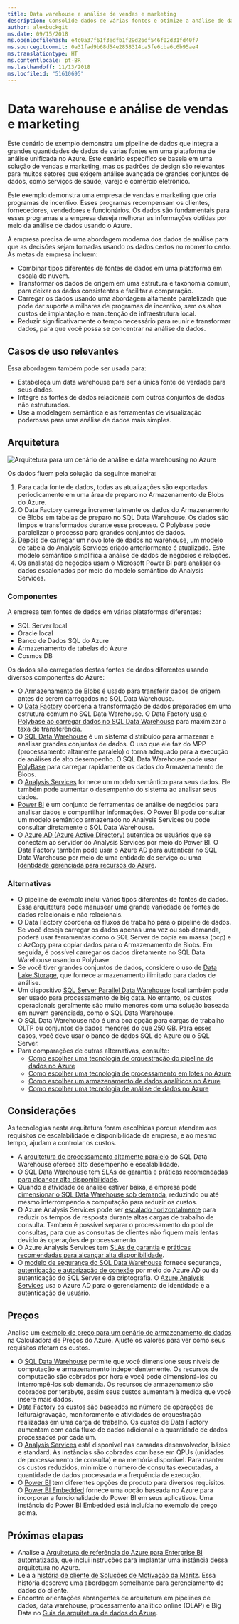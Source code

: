 ```yaml
---
title: Data warehouse e análise de vendas e marketing
description: Consolide dados de várias fontes e otimize a análise de dados.
author: alexbuckgit
ms.date: 09/15/2018
ms.openlocfilehash: e4c0a37f61f3edfb1f29d26df546f02d31fd40f7
ms.sourcegitcommit: 0a31fad9b68d54e2858314ca5fe6cba6c6b95ae4
ms.translationtype: HT
ms.contentlocale: pt-BR
ms.lasthandoff: 11/13/2018
ms.locfileid: "51610695"
---
```

# <a name="data-warehousing-and-analytics-for-sales-and-marketing"></a>Data warehouse e análise de vendas e marketing

Este cenário de exemplo demonstra um pipeline de dados que integra a grandes quantidades de dados de várias fontes em uma plataforma de análise unificada no Azure. Este cenário específico se baseia em uma solução de vendas e marketing, mas os padrões de design são relevantes para muitos setores que exigem análise avançada de grandes conjuntos de dados, como serviços de saúde, varejo e comércio eletrônico.

Este exemplo demonstra uma empresa de vendas e marketing que cria programas de incentivo. Esses programas recompensam os clientes, fornecedores, vendedores e funcionários. Os dados são fundamentais para esses programas e a empresa deseja melhorar as informações obtidas por meio da análise de dados usando o Azure.

A empresa precisa de uma abordagem moderna dos dados de análise para que as decisões sejam tomadas usando os dados certos no momento certo. As metas da empresa incluem:
* Combinar tipos diferentes de fontes de dados em uma plataforma em escala de nuvem.
* Transformar os dados de origem em uma estrutura e taxonomia comum, para deixar os dados consistentes e facilitar a comparação.
* Carregar os dados usando uma abordagem altamente paralelizada que pode dar suporte a milhares de programas de incentivo, sem os altos custos de implantação e manutenção de infraestrutura local.
* Reduzir significativamente o tempo necessário para reunir e transformar dados, para que você possa se concentrar na análise de dados.

## <a name="relevant-use-cases"></a>Casos de uso relevantes

Essa abordagem também pode ser usada para:

* Estabeleça um data warehouse para ser a única fonte de verdade para seus dados.
* Integre as fontes de dados relacionais com outros conjuntos de dados não estruturados.
* Use a modelagem semântica e as ferramentas de visualização poderosas para uma análise de dados mais simples.

## <a name="architecture"></a>Arquitetura

![Arquitetura para um cenário de análise e data warehousing no Azure][architecture]

Os dados fluem pela solução da seguinte maneira:

1. Para cada fonte de dados, todas as atualizações são exportadas periodicamente em uma área de preparo no Armazenamento de Blobs do Azure.
2. O Data Factory carrega incrementalmente os dados do Armazenamento de Blobs em tabelas de preparo no SQL Data Warehouse. Os dados são limpos e transformados durante esse processo. O Polybase pode paralelizar o processo para grandes conjuntos de dados.
3. Depois de carregar um novo lote de dados no warehouse, um modelo de tabela do Analysis Services criado anteriormente é atualizado. Este modelo semântico simplifica a análise de dados de negócios e relações.
4. Os analistas de negócios usam o Microsoft Power BI para analisar os dados escalonados por meio do modelo semântico do Analysis Services.

### <a name="components"></a>Componentes

A empresa tem fontes de dados em várias plataformas diferentes:
* SQL Server local
* Oracle local
* Banco de Dados SQL do Azure
* Armazenamento de tabelas do Azure
* Cosmos DB

Os dados são carregados destas fontes de dados diferentes usando diversos componentes do Azure:
* O [Armazenamento de Blobs](/azure/storage/blobs/storage-blobs-introduction) é usado para transferir dados de origem antes de serem carregados no SQL Data Warehouse.
* O [Data Factory](/azure/data-factory) coordena a transformação de dados preparados em uma estrutura comum no SQL Data Warehouse. O Data Factory [usa o Polybase ao carregar dados no SQL Data Warehouse](/azure/data-factory/connector-azure-sql-data-warehouse#use-polybase-to-load-data-into-azure-sql-data-warehouse) para maximizar a taxa de transferência. 
* O [SQL Data Warehouse](/azure/sql-data-warehouse/sql-data-warehouse-overview-what-is) é um sistema distribuído para armazenar e analisar grandes conjuntos de dados. O uso que ele faz do MPP (processamento altamente paralelo) o torna adequado para a execução de análises de alto desempenho. O SQL Data Warehouse pode usar [PolyBase](/sql/relational-databases/polybase/polybase-guide) para carregar rapidamente os dados do Armazenamento de Blobs.
* O [Analysis Services](/azure/analysis-services) fornece um modelo semântico para seus dados. Ele também pode aumentar o desempenho do sistema ao analisar seus dados. 
* [Power BI](/power-bi) é um conjunto de ferramentas de análise de negócios para analisar dados e compartilhar informações. O Power BI pode consultar um modelo semântico armazenado no Analysis Services ou pode consultar diretamente o SQL Data Warehouse.
* O [Azure AD (Azure Active Directory)](/azure/active-directory) autentica os usuários que se conectam ao servidor do Analysis Services por meio do Power BI. O Data Factory também pode usar o Azure AD para autenticar no SQL Data Warehouse por meio de uma entidade de serviço ou uma [Identidade gerenciada para recursos do Azure](/azure/active-directory/managed-identities-azure-resources/overview).

### <a name="alternatives"></a>Alternativas

* O pipeline de exemplo inclui vários tipos diferentes de fontes de dados. Essa arquitetura pode manusear uma grande variedade de fontes de dados relacionais e não relacionais.
* O Data Factory coordena os fluxos de trabalho para o pipeline de dados. Se você deseja carregar os dados apenas uma vez ou sob demanda, poderá usar ferramentas como o SQL Server de cópia em massa (bcp) e o AzCopy para copiar dados para o Armazenamento de Blobs. Em seguida, é possível carregar os dados diretamente no SQL Data Warehouse usando o Polybase.
* Se você tiver grandes conjuntos de dados, considere o uso de [Data Lake Storage](/azure/storage/data-lake-storage/introduction), que fornece armazenamento ilimitado para dados de análise.
* Um dispositivo [SQL Server Parallel Data Warehouse](/sql/analytics-platform-system) local também pode ser usado para processamento de big data. No entanto, os custos operacionais geralmente são muito menores com uma solução baseada em nuvem gerenciada, como o SQL Data Warehouse. 
* O SQL Data Warehouse não é uma boa opção para cargas de trabalho OLTP ou conjuntos de dados menores do que 250 GB. Para esses casos, você deve usar o banco de dados SQL do Azure ou o SQL Server.
* Para comparações de outras alternativas, consulte:
    * [Como escolher uma tecnologia de orquestração do pipeline de dados no Azure](/azure/architecture/data-guide/technology-choices/pipeline-orchestration-data-movement)
    * [Como escolher uma tecnologia de processamento em lotes no Azure](/azure/architecture/data-guide/technology-choices/batch-processing)
    * [Como escolher um armazenamento de dados analíticos no Azure](/azure/architecture/data-guide/technology-choices/analytical-data-stores)
    * [Como escolher uma tecnologia de análise de dados no Azure](/azure/architecture/data-guide/technology-choices/analysis-visualizations-reporting)

## <a name="considerations"></a>Considerações

As tecnologias nesta arquitetura foram escolhidas porque atendem aos requisitos de escalabilidade e disponibilidade da empresa, e ao mesmo tempo, ajudam a controlar os custos.

* A [arquitetura de processamento altamente paralelo](/azure/sql-data-warehouse/massively-parallel-processing-mpp-architecture) do SQL Data Warehouse oferece alto desempenho e escalabilidade.
* O SQL Data Warehouse tem [SLAs de garantia](https://azure.microsoft.com/support/legal/sla/sql-data-warehouse) e [práticas recomendadas para alcançar alta disponibilidade](/azure/sql-data-warehouse/sql-data-warehouse-best-practices).
* Quando a atividade de análise estiver baixa, a empresa pode [dimensionar o SQL Data Warehouse sob demanda](/azure/sql-data-warehouse/sql-data-warehouse-manage-compute-overview), reduzindo ou até mesmo interrompendo a computação para reduzir os custos.
* O Azure Analysis Services pode ser [escalado horizontalmente](/azure/analysis-services/analysis-services-scale-out) para reduzir os tempos de resposta durante altas cargas de trabalho de consulta. Também é possível separar o processamento do pool de consultas, para que as consultas de clientes não fiquem mais lentas devido às operações de processamento. 
* O Azure Analysis Services tem [SLAs de garantia](https://azure.microsoft.com/support/legal/sla/analysis-services) e [práticas recomendadas para alcançar alta disponibilidade](/azure/analysis-services/analysis-services-bcdr).
* O [modelo de segurança do SQL Data Warehouse](/azure/sql-data-warehouse/sql-data-warehouse-overview-manage-security) fornece segurança, [autenticação e autorização de conexão](/azure/sql-data-warehouse/sql-data-warehouse-authentication) por meio do Azure AD ou da autenticação do SQL Server e da criptografia. O [Azure Analysis Services](/azure/analysis-services/analysis-services-manage-users) usa o Azure AD para o gerenciamento de identidade e a autenticação de usuário. 

## <a name="pricing"></a>Preços

Analise um [exemplo de preço para um cenário de armazenamento de dados][calculator] na Calculadora de Preços do Azure. Ajuste os valores para ver como seus requisitos afetam os custos.

* O [SQL Data Warehouse](https://azure.microsoft.com/pricing/details/sql-data-warehouse/gen2) permite que você dimensione seus níveis de computação e armazenamento independentemente. Os recursos de computação são cobrados por hora e você pode dimensioná-los ou interrompê-los sob demanda. Os recursos de armazenamento são cobrados por terabyte, assim seus custos aumentam à medida que você insere mais dados.
* [Data Factory](https://azure.microsoft.com/pricing/details/data-factory) os custos são baseados no número de operações de leitura/gravação, monitoramento e atividades de orquestração realizadas em uma carga de trabalho. Os custos de Data Factory aumentam com cada fluxo de dados adicional e a quantidade de dados processados por cada um.
* O [Analysis Services](https://azure.microsoft.com/pricing/details/analysis-services) está disponível nas camadas desenvolvedor, básico e standard. As instâncias são cobradas com base em QPUs (unidades de processamento de consulta) e na memória disponível. Para manter os custos reduzidos, minimize o número de consultas executadas, a quantidade de dados processada e a frequência de execução.
* O [Power BI](https://powerbi.microsoft.com/pricing) tem diferentes opções de produto para diversos requisitos. O [Power BI Embedded](https://azure.microsoft.com/pricing/details/power-bi-embedded) fornece uma opção baseada no Azure para incorporar a funcionalidade do Power BI em seus aplicativos. Uma instância do Power BI Embedded está incluída no exemplo de preço acima.

## <a name="next-steps"></a>Próximas etapas

* Analise a [Arquitetura de referência do Azure para Enterprise BI automatizada](/azure/architecture/reference-architectures/data/enterprise-bi-adf), que inclui instruções para implantar uma instância dessa arquitetura no Azure.
* Leia a [história de cliente de Soluções de Motivação da Maritz][source-document]. Essa história descreve uma abordagem semelhante para gerenciamento de dados do cliente.
* Encontre orientações abrangentes de arquitetura em pipelines de dados, data warehouse, processamento analítico online (OLAP) e Big Data no [Guia de arquitetura de dados do Azure](/azure/architecture/data-guide).

<!-- links -->
[source-document]: https://customers.microsoft.com/story/maritz
[calculator]: https://azure.com/e/b798fb70c53e4dd19fdeacea4db78276
[architecture]: ./media/architecture-data-warehouse.png
